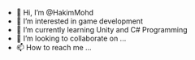 - 👋 Hi, I’m @HakimMohd
- 👀 I’m interested in game development
- 🌱 I’m currently learning Unity and C# Programming
- 💞️ I’m looking to collaborate on ...
- 📫 How to reach me ...

<!---
HakimMohd/HakimMohd is a ✨ special ✨ repository because its `README.md` (this file) appears on your GitHub profile.
You can click the Preview link to take a look at your changes.
--->
